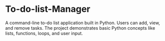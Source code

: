 # To-do-list-Manager
A command-line to-do list application built in Python. Users can add, view, and remove tasks. The project demonstrates basic Python concepts like lists, functions, loops, and user input.
